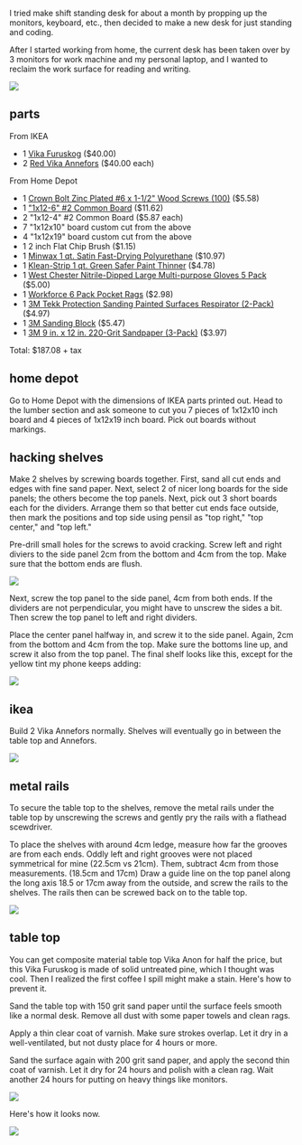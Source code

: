   [1]: http://www.ikea.com/us/en/catalog/products/40136558/
  [2]: http://www.ikea.com/us/en/catalog/products/40162496/
  [3]: http://www.homedepot.com/h_d1/N-5yc1v/R-100322336/h_d2/ProductDisplay?catalogId=10053
  [4]: http://www.homedepot.com/h_d1/N-25ecodZ5yc1v/R-202102317/h_d2/ProductDisplay?catalogId=10053
  [5]: http://www.homedepot.com/h_d1/N-5yc1v/R-202066047/h_d2/ProductDisplay?catalogId=10053
  [6]: http://www.homedepot.com/h_d1/N-5yc1v/R-100169627/h_d2/ProductDisplay?catalogId=10053
  [7]: http://www.homedepot.com/h_d1/N-25ecodZ5yc1v/R-202077800/h_d2/ProductDisplay?catalogId=10053
  [8]: http://www.homedepot.com/h_d1/N-5yc1v/R-100201939/h_d2/ProductDisplay?catalogId=10053
  [9]: http://www.homedepot.com/h_d1/N-5yc1v/R-100142732/h_d2/ProductDisplay?catalogId=10053
  [10]: http://www.homedepot.com/h_d1/N-5yc1v/R-202195366/h_d2/ProductDisplay?catalogId=10053

I tried make shift standing desk for about a month by propping up the monitors, keyboard, etc., then decided to make a new desk for just standing and coding.

After I started working from home, the current desk has been taken over by 3 monitors for work machine and my personal laptop, and I wanted to reclaim the work surface for reading and writing.

<img src="http://eed3si9n.com/images/standing-desk-400.jpg"/>

## parts
From IKEA
- 1 [Vika Furuskog][1] ($40.00)
- 2 [Red Vika Annefors][2] ($40.00 each)

From Home Depot
- 1 [Crown Bolt Zinc Plated #6 x 1-1/2" Wood Screws (100)][4] ($5.58)
- 1 ["1x12-6" #2 Common Board][3] ($11.62)
- 2 "1x12-4" #2 Common Board ($5.87 each)
- 7 "1x12x10" board custom cut from the above
- 4 "1x12x19" board custom cut from the above
- 1 2 inch Flat Chip Brush ($1.15)
- 1 [Minwax 1 qt. Satin Fast-Drying Polyurethane][8] ($10.97)
- 1 [Klean-Strip 1 qt. Green Safer Paint Thinner][9] ($4.78)
- 1 [West Chester Nitrile-Dipped Large Multi-purpose Gloves 5 Pack][5] ($5.00)
- 1 [Workforce 6 Pack Pocket Rags][6] ($2.98)
- 1 [3M Tekk Protection Sanding Painted Surfaces Respirator (2-Pack)][7] ($4.97)
- 1 [3M Sanding Block][9] ($5.47)
- 1 [3M 9 in. x 12 in. 220-Grit Sandpaper (3-Pack)][10] ($3.97)

Total: $187.08 + tax

## home depot

Go to Home Depot with the dimensions of IKEA parts printed out. Head to the lumber section and ask someone to cut you 7 pieces of 1x12x10 inch board and 4 pieces of 1x12x19 inch board. Pick out boards without markings.

## hacking shelves

Make 2 shelves by screwing boards together. First, sand all cut ends and edges with fine sand paper. Next, select 2 of nicer long boards for the side panels; the others become the top panels. Next, pick out 3 short boards each for the dividers. Arrange them so that better cut ends face outside, then mark the positions and top side using pensil as "top right," "top center," and "top left."

Pre-drill small holes for the screws to avoid cracking. Screw left and right diviers to the side panel 2cm from the bottom and 4cm from the top. Make sure that the bottom ends are flush. 

<img src="http://eed3si9n.com/images/standing-desk-process-400.jpg"/>

Next, screw the top panel to the side panel, 4cm from both ends. If the dividers are not perpendicular, you might have to unscrew the sides a bit. Then screw the top panel to left and right dividers.

Place the center panel halfway in, and screw it to the side panel. Again, 2cm from the bottom and 4cm from the top. Make sure the bottoms line up, and screw it also from the top panel. The final shelf looks like this, except for the yellow tint my phone keeps adding:

<img src="http://eed3si9n.com/images/standing-desk-process2-400.jpg"/>

## ikea

Build 2 Vika Annefors normally. Shelves will eventually go in between the table top and Annefors.

<img src="http://eed3si9n.com/images/standing-desk-shelf-400.jpg"/>

## metal rails

To secure the table top to the shelves, remove the metal rails under the table top by unscrewing the screws and gently pry the rails with a flathead scewdriver.

To place the shelves with around 4cm ledge, measure how far the grooves are from each ends. Oddly left and right grooves were not placed symmetrical for mine (22.5cm vs 21cm). Them, subtract 4cm from those measurements. (18.5cm and 17cm) Draw a guide line on the top panel along the long axis 18.5 or 17cm away from the outside, and screw the rails to the shelves. The rails then can be screwed back on to the table top.

<img src="http://eed3si9n.com/images/standing-desk-rail-400.jpg"/>

## table top

You can get composite material table top Vika Anon for half the price, but this Vika Furuskog is made of solid untreated pine, which I thought was cool. Then I realized the first coffee I spill might make a stain. Here's how to prevent it.

Sand the table top with 150 grit sand paper until the surface feels smooth like a normal desk. Remove all dust with some paper towels and clean rags.

Apply a thin clear coat of varnish. Make sure strokes overlap. Let it dry in a well-ventilated, but not dusty place for 4 hours or more.

Sand the surface again with 200 grit sand paper, and apply the second thin coat of varnish. Let it dry for 24 hours and polish with a clean rag. Wait another 24 hours for putting on heavy things like monitors.

<img src="http://eed3si9n.com/images/standing-desk-minwax-400.jpg"/>

Here's how it looks now.

<img src="http://eed3si9n.com/images/standing-desk-usage-400.jpg"/>
